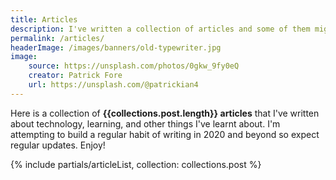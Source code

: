 ```yaml
---
title: Articles
description: I've written a collection of articles and some of them might be ok!
permalink: /articles/
headerImage: /images/banners/old-typewriter.jpg
image:
    source: https://unsplash.com/photos/0gkw_9fy0eQ
    creator: Patrick Fore
    url: https://unsplash.com/@patrickian4
---
```


Here is a collection of **{{collections.post.length}} articles** that I've written about technology, learning, and other things I've learnt about. I'm attempting to build a regular habit of writing in 2020 and beyond so expect regular updates. Enjoy!

{% include partials/articleList, collection: collections.post %}
